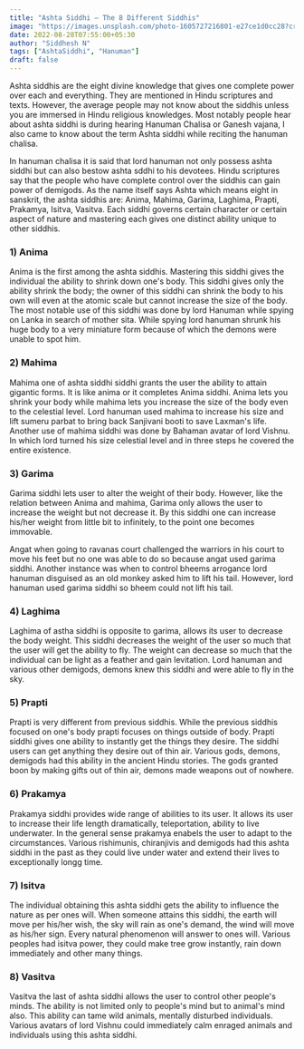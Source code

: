 ```yaml
---
title: "Ashta Siddhi – The 8 Different Siddhis"
image: "https://images.unsplash.com/photo-1605727216801-e27ce1d0cc28?crop=entropy&cs=tinysrgb&fit=max&fm=jpg&ixid=MnwxMTc3M3wwfDF8c2VhcmNofDF8fHRodW5kZXJzdG9ybXxlbnwwfHx8fDE2NjEyMTg0ODI&ixlib=rb-1.2.1&q=80&w=2000"
date: 2022-08-28T07:55:00+05:30
author: "Siddhesh N"
tags: ["AshtaSiddhi", "Hanuman"]
draft: false
---
```

Ashta siddhis are the eight divine knowledge that gives one complete power over each and everything. They are mentioned in Hindu scriptures and texts. However, the average people may not know about the siddhis unless you are immersed in Hindu religious knowledges. Most notably people hear about ashta siddhi is during hearing Hanuman Chalisa or Ganesh vajana, I also came to know about the term Ashta siddhi while reciting the hanuman chalisa.

In hanuman chalisa it is said that lord hanuman not only possess ashta siddhi but can also bestow ashta sddhi to his devotees. Hindu scriptures say that the people who have complete control over the siddhis can gain power of demigods. As the name itself says Ashta which means eight in sanskrit, the ashta siddhis are: Anima, Mahima, Garima, Laghima, Prapti, Prakamya, Isitva, Vasitva. Each siddhi governs certain character or certain aspect of nature and mastering each gives one distinct ability unique to other siddhis.

### 1) Anima

Anima is the first among the ashta siddhis. Mastering this siddhi gives the individual the ability to shrink down one's body. This siddhi gives only the ability shrink the body; the owner of this siddhi can shrink the body to his own will even at the atomic scale but cannot increase the size of the body. The most notable use of this siddhi was done by lord Hanuman while spying on Lanka in search of mother sita. While spying lord hanuman shrunk his huge body to a very miniature form because of which the demons were unable to spot him.

### 2) Mahima

Mahima one of ashta siddhi siddhi grants the user the ability to attain gigantic forms. It is like anima or it completes Anima siddhi. Anima lets you shrink your body while mahima lets you increase the size of the body even to the celestial level. Lord hanuman used mahima to increase his size and lift sumeru parbat to bring back Sanjivani booti to save Laxman's life. Another use of mahima siddhi was done by Bahaman avatar of lord Vishnu. In which lord turned his size celestial level and in three steps he covered the entire existence.

### 3) Garima

Garima siddhi lets user to alter the weight of their body. However, like the relation between Anima and mahima, Garima only allows the user to increase the weight but not decrease it. By this siddhi one can increase his/her weight from little bit to infinitely, to the point one becomes immovable.

Angat when going to ravanas court challenged the warriors in his court to move his feet but no one was able to do so because angat used garima siddhi. Another instance was when to control bheems arrogance lord hanuman disguised as an old monkey asked him to lift his tail. However, lord hanuman used garima siddhi so bheem could not lift his tail.

### 4) Laghima

Laghima of astha siddhi is opposite to garima, allows its user to decrease the body weight. This siddhi decreases the weight of the user so much that the user will get the ability to fly. The weight can decrease so much that the individual can be light as a feather and gain levitation. Lord hanuman and various other demigods, demons knew this siddhi and were able to fly in the sky.

### 5) Prapti

Prapti is very different from previous siddhis. While the previous siddhis focused on one's body prapti focuses on things outside of body. Prapti siddhi gives one ability to instantly get the things they desire. The siddhi users can get anything they desire out of thin air. Various gods, demons, demigods had this ability in the ancient Hindu stories. The gods granted boon by making gifts out of thin air, demons made weapons out of nowhere.

### 6) Prakamya

Prakamya siddhi provides wide range of abilities to its user. It allows its user to increase their life length dramatically, teleportation, ability to live underwater. In the general sense prakamya enabels the user to adapt to the circumstances. Various rishimunis, chiranjivis and demigods had this ashta siddhi in the past as they could live under water and extend their lives to exceptionally longg time.

### 7) Isitva

The individual obtaining this ashta siddhi gets the ability to influence the nature as per ones will. When someone attains this siddhi, the earth will move per his/her wish, the sky will rain as one's demand, the wind will move as his/her sign. Every natural phenomenon will answer to ones will. Various peoples had isitva power, they could make tree grow instantly, rain down immediately and other many things.

### 8) Vasitva

Vasitva the last of ashta siddhi allows the user to control other people's minds. The ability is not limited only to people's mind but to animal's mind also. This ability can tame wild animals, mentally disturbed individuals. Various avatars of lord Vishnu could immediately calm enraged animals and individuals using this ashta siddhi.